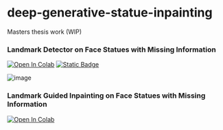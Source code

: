 # deep-generative-statue-inpainting
Masters thesis work (WIP)


### Landmark Detector on Face Statues with Missing Information

[![Open In Colab](https://colab.research.google.com/assets/colab-badge.svg)](https://colab.research.google.com/drive/12qxhFkJNdX8NbPESIDt_rnJurcsGvUW8?usp=sharing)
[![Static Badge](https://img.shields.io/badge/view_.ipynb-code-blue)](https://colab.research.google.com/drive/12qxhFkJNdX8NbPESIDt_rnJurcsGvUW8?usp=sharing)




![image](https://github.com/luismontanaresm/deep-generative-statue-inpainting/assets/38935393/96de7eb4-3bec-48ca-aeed-08294bc85f8e)

### Landmark Guided Inpainting on Face Statues with Missing Information
[![Open In Colab](https://colab.research.google.com/assets/colab-badge.svg)](https://drive.google.com/file/d/1vKfxtkLlhh8DV_hajKiqzij3_oZ71d1c/view?usp=sharing)
